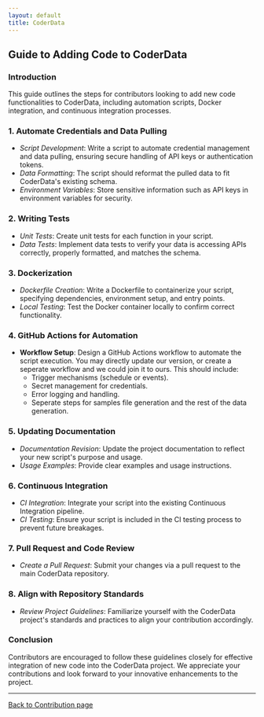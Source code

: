 ```yaml
---
layout: default
title: CoderData
---
```


<link rel="stylesheet" href="assets/css/style.css">

## Guide to Adding Code to CoderData

### Introduction
This guide outlines the steps for contributors looking to add new code functionalities to CoderData, including automation scripts, Docker integration, and continuous integration processes.

### 1. Automate Credentials and Data Pulling
- *Script Development*: Write a script to automate credential management and data pulling, ensuring secure handling of API keys or authentication tokens.
- *Data Formatting*: The script should reformat the pulled data to fit CoderData's existing schema.
- *Environment Variables*: Store sensitive information such as API keys in environment variables for security.

### 2. Writing Tests
- *Unit Tests*: Create unit tests for each function in your script.
- *Data Tests*: Implement data tests to verify your data is accessing APIs correctly, properly formatted, and matches the schema.

### 3. Dockerization
- *Dockerfile Creation*: Write a Dockerfile to containerize your script, specifying dependencies, environment setup, and entry points.
- *Local Testing*: Test the Docker container locally to confirm correct functionality.

### 4. GitHub Actions for Automation
- **Workflow Setup**: Design a GitHub Actions workflow to automate the script execution. You may directly update our version, or create a seperate workflow and we could join it to ours.  This should include:
  - Trigger mechanisms (schedule or events).
  - Secret management for credentials.
  - Error logging and handling.
  - Seperate steps for samples file generation and the rest of the data generation.

### 5. Updating Documentation
- *Documentation Revision*: Update the project documentation to reflect your new script's purpose and usage.
- *Usage Examples*: Provide clear examples and usage instructions.

### 6. Continuous Integration
- *CI Integration*: Integrate your script into the existing Continuous Integration pipeline.
- *CI Testing*: Ensure your script is included in the CI testing process to prevent future breakages.

### 7. Pull Request and Code Review
- *Create a Pull Request*: Submit your changes via a pull request to the main CoderData repository.

### 8. Align with Repository Standards
- *Review Project Guidelines*: Familiarize yourself with the CoderData project's standards and practices to align your contribution accordingly.

### Conclusion
Contributors are encouraged to follow these guidelines closely for effective integration of new code into the CoderData project. We appreciate your contributions and look forward to your innovative enhancements to the project.

---

[Back to Contribution page](/contribution.md)

